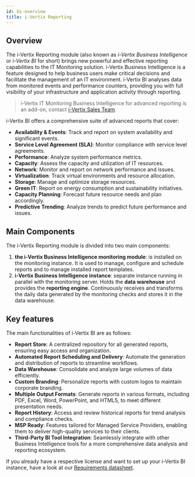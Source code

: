 ```yaml
---
id: bi-overview
title: i-Vertix Reporting
---
```


## Overview

The i-Vertix Reporting module (also known as *i-Vertix Business Intelligence* or *i-Vertix BI* for short) brings new powerful and effective reporting capabilities to the IT Monitoring solution. i-Vertix Business Intelligence is a feature designed to help business users make critical decisions and facilitate the management of an IT environment. i-Vertix BI analyses data from monitored events and performance counters, providing you with full visibility of your infrastructure and application activity through reporting.

> i-Vertix IT Monitoring Business Intelligence for advanced reporting is an add-on, contact
> [i-Vertix Sales Team](mailto:sales@i-vertix.com).

i-Vertix BI offers a comprehensive suite of advanced reports that cover:

* **Availability & Events**: Track and report on system availability and significant events.
* **Service Level Agreement (SLA)**: Monitor compliance with service level agreements.
* **Performance**: Analyze system performance metrics.
* **Capacity**: Assess the capacity and utilization of IT resources.
* **Network**: Monitor and report on network performance and issues.
* **Virtualization**: Track virtual environments and resource allocation.
* **Storage**: Manage and optimize storage resources.
* **Green IT**: Report on energy consumption and sustainability initiatives.
* **Capacity Planning**: Forecast future resource needs and plan accordingly.
* **Predictive Trending**: Analyze trends to predict future performance and issues.

## Main Components

The i-Vertix Reporting module is divided into two main components: 
1. **the i-Vertix Business Intelligence monitoring module**: is installed on the monitoring instance. It is used to manage, configure and schedule reports and to manage installed report templates.
2. **i-Vertix Business Intelligence instance**: separate instance running in parallel with the monitoring server. Holds the **data warehouse** and provides the **reporting engine**. Continuously receives and transforms the daily data generated by the monitoring checks and stores it in the data warehouse.

## Key features

The main functionalities of i-Vertix BI are as follows:

* **Report Store**: A centralized repository for all generated reports, ensuring easy access and organization.
* **Automated Report Scheduling and Delivery**: Automate the generation and distribution of reports to streamline workflows.
* **Data Warehouse**: Consolidate and analyze large volumes of data efficiently.
* **Custom Branding**: Personalize reports with custom logos to maintain corporate branding.
* **Multiple Output Formats**: Generate reports in various formats, including PDF, Excel, Word, PowerPoint, and HTML5, to meet different presentation needs.
* **Report History**: Access and review historical reports for trend analysis and compliance checks.
* **MSP Ready**: Features tailored for Managed Service Providers, enabling them to deliver high-quality services to their clients.
* **Third-Party BI Tool Integration**: Seamlessly integrate with other Business Intelligence tools for a more comprehensive data analysis and reporting ecosystem.

If you already have a respective license and want to set up your i-Vertix BI instance, have a look at our [Requirements datasheet](./bi-requirements.md).